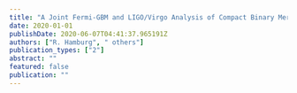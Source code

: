 ```yaml
---
title: "A Joint Fermi-GBM and LIGO/Virgo Analysis of Compact Binary Mergers From the First and Second Gravitational-wave Observing Runs"
date: 2020-01-01
publishDate: 2020-06-07T04:41:37.965191Z
authors: ["R. Hamburg", " others"]
publication_types: ["2"]
abstract: ""
featured: false
publication: ""
---
```


